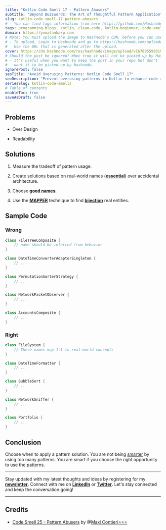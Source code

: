 ```yaml
---
title: "Kotlin Code Smell 17 - Pattern Abusers"
subtitle: "Beyond Buzzwords: The Art of Thoughtful Pattern Application"
slug: kotlin-code-smell-17-pattern-abusers
# - You can find tags information from here https://github.com/Hashnode/support/blob/main/misc/tags.json
tags: programming-blogs, kotlin, clean-code, kotlin-beginner, code-smell-1
domain: https://yonatankarp.com
# Note: You must upload the image to Hashnode's CDN, before you can use it here.
# - To upload, Login to Hashnode and go to https://hashnode.com/uploader
#   Use the URL that is generated after the upload.
cover: https://cdn.hashnode.com/res/hashnode/image/upload/v1670955993196/RxaGcdqBJ.webp
# Should the post be ignored? When true it will not be picked up by Hashnode.
# - It's useful when you want to keep the post in your repo but don't
#   want it to be picked up by Hashnode.
ignorePost: false
seoTitle: "Avoid Overusing Patterns: Kotlin Code Smell 17"
seoDescription: "Prevent overusing patterns in Kotlin to enhance code readability. Choose real-world names and strategically apply patterns for optimal results."
seriesSlug: kotlin-code-smells
# Table of contents
enableToc: true
saveAsDraft: false
---
```



## Problems

* Over Design
    
* Readability
    

## Solutions

1. Measure the tradeoff of pattern usage.
    
2. Create solutions based on real-world names ([**essential**](https://maximilianocontieri.com/no-silver-bullet)) over accidental architecture.
    
3. Choose [**good names**](https://maximilianocontieri.com/what-exactly-is-a-name-part-ii-rehab).
    
4. Use the [**MAPPER**](https://maximilianocontieri.com/what-is-wrong-with-software) technique to find [**bijection**](https://maximilianocontieri.com/the-one-and-only-software-design-principle) real entities.
    

## Sample Code

### Wrong

```kotlin
class FileTreeComposite {
    // name should be inferred from behavior
}

class DateTimeConverterAdapterSingleton {
    // ...
}

class PermutationSorterStrategy {
    // ...
}

class NetworkPacketObserver {
    // ...
}

class AccountsComposite {
    // ...
}
```

### Right

```kotlin
class FileSystem {
    // These names map 1:1 to real-world concepts
}

class DateTimeFormatter {
    // ...
}

class BubbleSort {
    // ...
}

class NetworkSniffer {
    // ...
}

class Portfolio {
    // ...
}
```

## Conclusion

Choose when to apply a pattern solution. You are not being [smarter](https://yonatankarp.com/kotlin-code-smell-005-too-clever-for-your-own-good) by using too many patterns. You are smart if you choose the right opportunity to use the patterns.

---

Stay updated with my latest thoughts and ideas by registering for my [**newsletter**](https://yonatankarp.com/newsletter). Connect with me on [**LinkedIn**](https://www.linkedin.com/in/yonatankarp/) or [**Twitter**](https://twitter.com/yonatan_karp). Let's stay connected and keep the conversation going!

---

## Credits

* [Code Smell 25 - Pattern Abusers](https://maximilianocontieri.com/code-smell-25-pattern-abusers) by @[Maxi Contieri⭐⭐⭐](@mcsee)
